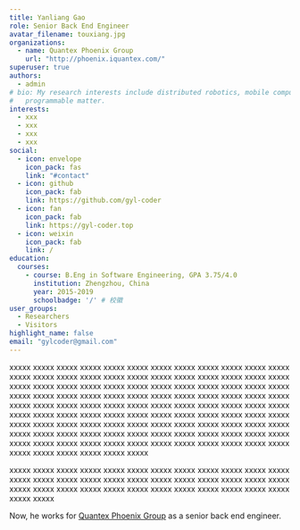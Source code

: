 ```yaml
---
title: Yanliang Gao
role: Senior Back End Engineer
avatar_filename: touxiang.jpg
organizations:
  - name: Quantex Phoenix Group
    url: "http://phoenix.iquantex.com/"
superuser: true
authors:
  - admin
# bio: My research interests include distributed robotics, mobile computing and
#   programmable matter.
interests:
  - xxx
  - xxx
  - xxx
  - xxx
social:
  - icon: envelope
    icon_pack: fas
    link: "#contact"
  - icon: github
    icon_pack: fab
    link: https://github.com/gyl-coder
  - icon: fan
    icon_pack: fab
    link: https://gyl-coder.top
  - icon: weixin
    icon_pack: fab
    link: /
education:
  courses:
    - course: B.Eng in Software Engineering, GPA 3.75/4.0
      institution: Zhengzhou, China
      year: 2015-2019
      schoolbadge: '/' # 校徽
user_groups:
  - Researchers
  - Visitors
highlight_name: false
email: "gylcoder@gmail.com"
---
```

xxxxx   xxxxx xxxxx xxxxx xxxxx xxxxx xxxxx xxxxx xxxxx xxxxx xxxxx xxxxx xxxxx xxxxx xxxxx xxxxx xxxxx xxxxx xxxxx xxxxx xxxxx xxxxx xxxxx xxxxx xxxxx xxxxx xxxxx xxxxx xxxxx xxxxx xxxxx xxxxx xxxxx xxxxx xxxxx xxxxx xxxxx xxxxx xxxxx   xxxxx xxxxx xxxxx xxxxx xxxxx xxxxx xxxxx xxxxx xxxxx xxxxx xxxxx xxxxx xxxxx xxxxx xxxxx xxxxx xxxxx xxxxx xxxxx xxxxx xxxxx xxxxx xxxxx xxxxx xxxxx xxxxx xxxxx xxxxx xxxxx xxxxx xxxxx xxxxx xxxxx xxxxx xxxxx xxxxx xxxxx xxxxx   xxxxx xxxxx xxxxx xxxxx xxxxx xxxxx xxxxx xxxxx xxxxx xxxxx xxxxx xxxxx xxxxx xxxxx xxxxx xxxxx xxxxx xxxxx xxxxx xxxxx xxxxx xxxxx xxxxx xxxxx xxxxx xxxxx xxxxx xxxxx xxxxx xxxxx xxxxx xxxxx xxxxx xxxxx xxxxx xxxxx xxxxx 

xxxxx   xxxxx xxxxx xxxxx xxxxx xxxxx xxxxx xxxxx xxxxx xxxxx xxxxx xxxxx xxxxx xxxxx xxxxx xxxxx xxxxx xxxxx xxxxx xxxxx xxxxx xxxxx xxxxx xxxxx xxxxx xxxxx xxxxx xxxxx xxxxx xxxxx xxxxx xxxxx xxxxx xxxxx xxxxx xxxxx xxxxx xxxxx 

Now, he works for [Quantex Phoenix Group](http://phoenix.iquantex.com/) as a senior back end engineer.

